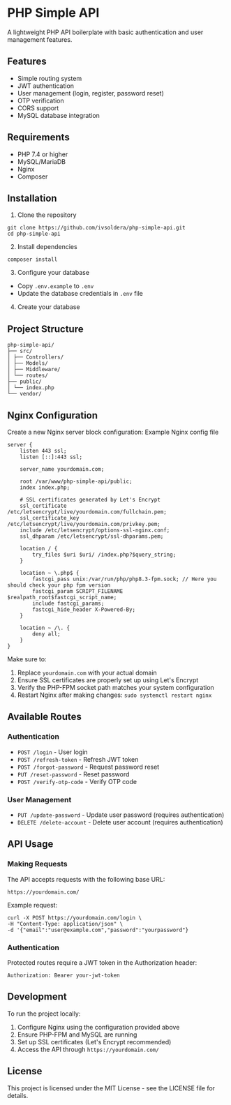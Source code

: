 # PHP Simple API

A lightweight PHP API boilerplate with basic authentication and user management features.

## Features

- Simple routing system
- JWT authentication
- User management (login, register, password reset)
- OTP verification
- CORS support
- MySQL database integration

## Requirements

- PHP 7.4 or higher
- MySQL/MariaDB
- Nginx
- Composer

## Installation

1. Clone the repository

```
git clone https://github.com/ivsoldera/php-simple-api.git
cd php-simple-api
```

2. Install dependencies

```
composer install
```


3. Configure your database
- Copy `.env.example` to `.env`
- Update the database credentials in `.env` file

4. Create your database

## Project Structure
```
php-simple-api/
├── src/
│ ├── Controllers/
│ ├── Models/
│ ├── Middleware/
│ └── routes/
├── public/
│ └── index.php
└── vendor/
```


## Nginx Configuration

Create a new Nginx server block configuration:
Example Nginx config file 
```
server {
    listen 443 ssl;
    listen [::]:443 ssl;

    server_name yourdomain.com;

    root /var/www/php-simple-api/public;
    index index.php;

    # SSL certificates generated by Let's Encrypt
    ssl_certificate /etc/letsencrypt/live/yourdomain.com/fullchain.pem;
    ssl_certificate_key /etc/letsencrypt/live/yourdomain.com/privkey.pem;
    include /etc/letsencrypt/options-ssl-nginx.conf;
    ssl_dhparam /etc/letsencrypt/ssl-dhparams.pem;

    location / {
        try_files $uri $uri/ /index.php?$query_string;
    }

    location ~ \.php$ {
        fastcgi_pass unix:/var/run/php/php8.3-fpm.sock; // Here you should check your php fpm version 
        fastcgi_param SCRIPT_FILENAME $realpath_root$fastcgi_script_name;
        include fastcgi_params;
        fastcgi_hide_header X-Powered-By;
    }

    location ~ /\. {
        deny all;
    }
}
```


Make sure to:
1. Replace `yourdomain.com` with your actual domain
2. Ensure SSL certificates are properly set up using Let's Encrypt
3. Verify the PHP-FPM socket path matches your system configuration
4. Restart Nginx after making changes: `sudo systemctl restart nginx`

## Available Routes

### Authentication
- `POST /login` - User login
- `POST /refresh-token` - Refresh JWT token
- `POST /forgot-password` - Request password reset
- `PUT /reset-password` - Reset password
- `POST /verify-otp-code` - Verify OTP code

### User Management
- `PUT /update-password` - Update user password (requires authentication)
- `DELETE /delete-account` - Delete user account (requires authentication)

## API Usage

### Making Requests

The API accepts requests with the following base URL:

```
https://yourdomain.com/
```
Example request:
```
curl -X POST https://yourdomain.com/login \
-H "Content-Type: application/json" \
-d '{"email":"user@example.com","password":"yourpassword"}
```


### Authentication

Protected routes require a JWT token in the Authorization header:

```
Authorization: Bearer your-jwt-token
```

## Development

To run the project locally:

1. Configure Nginx using the configuration provided above
2. Ensure PHP-FPM and MySQL are running
3. Set up SSL certificates (Let's Encrypt recommended)
4. Access the API through `https://yourdomain.com/`

## License

This project is licensed under the MIT License - see the LICENSE file for details.
